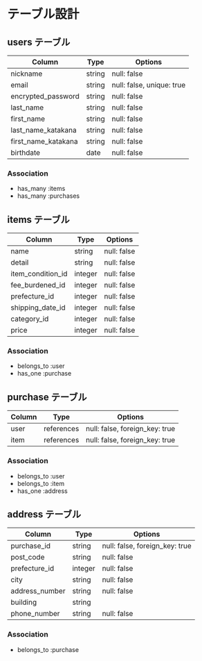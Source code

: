 # テーブル設計

## users テーブル

| Column              | Type   | Options                   |
| ------------------- | ------ | ------------------------- |
| nickname            | string | null: false               |
| email               | string | null: false, unique: true |
| encrypted_password  | string | null: false               |
| last_name           | string | null: false               |
| first_name          | string | null: false               |
| last_name_katakana  | string | null: false               |
| first_name_katakana | string | null: false               |
| birthdate           | date   | null: false               |

### Association

- has_many :items
- has_many :purchases


## items テーブル

| Column            | Type    | Options     |
| ----------------- | ------- | ----------- |
| name              | string  | null: false |
| detail            | string  | null: false |
| item_condition_id | integer | null: false |
| fee_burdened_id   | integer | null: false |
| prefecture_id     | integer | null: false |
| shipping_date_id  | integer | null: false |
| category_id       | integer | null: false |
| price             | integer | null: false |

### Association

- belongs_to :user
- has_one :purchase


## purchase テーブル

| Column | Type       | Options                        |
| ------ | ---------- | ------------------------------ |
| user   | references | null: false, foreign_key: true |
| item   | references | null: false, foreign_key: true |

### Association

- belongs_to :user
- belongs_to :item
- has_one :address


## address テーブル

| Column         | Type    | Options                        |
| -------------- | ------- | ------------------------------ |
| purchase_id    | string  | null: false, foreign_key: true |
| post_code      | string  | null: false                    |
| prefecture_id  | integer | null: false                    |
| city           | string  | null: false                    |
| address_number | string  | null: false                    |
| building       | string  |                                |
| phone_number   | string  | null: false                    |

### Association

- belongs_to :purchase